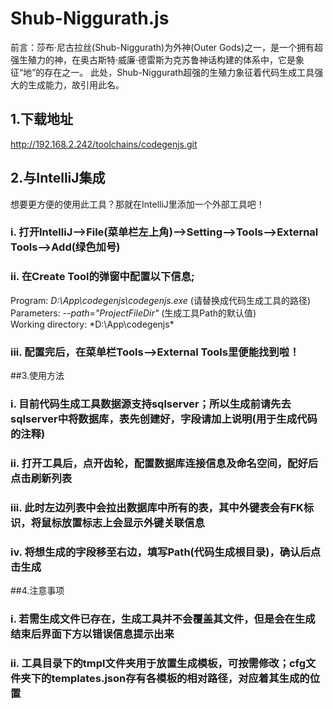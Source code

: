 # Shub-Niggurath.js
前言：莎布·尼古拉丝(Shub-Niggurath)为外神(Outer Gods)之一，是一个拥有超强生殖力的神，在奥古斯特·威廉·德雷斯为克苏鲁神话构建的体系中，它是象征“地”的存在之一。
此处，Shub-Niggurath超强的生殖力象征着代码生成工具强大的生成能力，故引用此名。

## 1.下载地址
http://192.168.2.242/toolchains/codegenjs.git
## 2.与IntelliJ集成
想要更方便的使用此工具？那就在IntelliJ里添加一个外部工具吧！
### i. 打开IntelliJ-->File(菜单栏左上角)-->Setting-->Tools-->External Tools-->Add(绿色加号) 
### ii. 在Create Tool的弹窗中配置以下信息;
Program: *D:\App\codegenjs\codegenjs.exe* (请替换成代码生成工具的路径)  
Parameters: *--path="$ProjectFileDir$"* (生成工具Path的默认值)  
Working directory: *D:\App\codegenjs\*  
### iii. 配置完后，在菜单栏Tools-->External Tools里便能找到啦！
##3.使用方法
### i. 目前代码生成工具数据源支持sqlserver；所以生成前请先去sqlserver中将数据库，表先创建好，字段请加上说明(用于生成代码的注释)
### ii. 打开工具后，点开齿轮，配置数据库连接信息及命名空间，配好后点击刷新列表
### iii. 此时左边列表中会拉出数据库中所有的表，其中外键表会有FK标识，将鼠标放置标志上会显示外键关联信息
### iv. 将想生成的字段移至右边，填写Path(代码生成根目录)，确认后点击生成
##4.注意事项
### i. 若需生成文件已存在，生成工具并不会覆盖其文件，但是会在生成结束后界面下方以错误信息提示出来
### ii. 工具目录下的tmpl文件夹用于放置生成模板，可按需修改；cfg文件夹下的templates.json存有各模板的相对路径，对应着其生成的位置